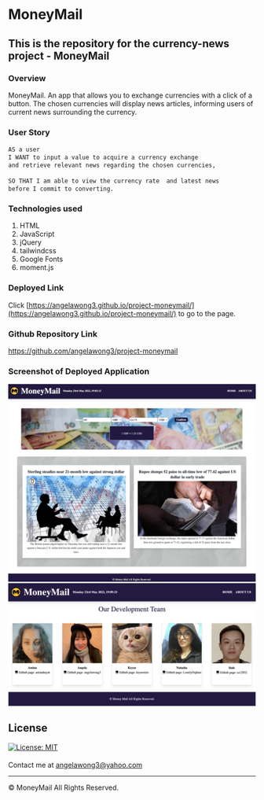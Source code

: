# MoneyMail

## This is the repository for the currency-news project - MoneyMail

### Overview

MoneyMail. An app that allows you to exchange currencies with a click of a button. The chosen currencies will display news articles, informing users of current news surrounding the currency.

### User Story

```
AS a user
I WANT to input a value to acquire a currency exchange
and retrieve relevant news regarding the chosen currencies,

SO THAT I am able to view the currency rate  and latest news
before I commit to converting.
```

### Technologies used

1. HTML
2. JavaScript
3. jQuery
4. tailwindcss
5. Google Fonts
6. moment.js

### Deployed Link

Click [https://angelawong3.github.io/project-moneymail/](https://angelawong3.github.io/project-moneymail/) to go to the page.

### Github Repository Link

https://github.com/angelawong3/project-moneymail

### Screenshot of Deployed Application

![home-page](./assets/images/app/home-page.jpg)
![team-page](./assets/images/app/team-page.png)

## License

[![License: MIT](https://img.shields.io/badge/License-MIT-yellow.svg)](https://opensource.org/licenses/MIT)

####

Contact me at angelawong3@yahoo.com

---

© MoneyMail All Rights Reserved.
